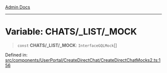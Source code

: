 [Admin Docs](/)

***

# Variable: CHATS/_LIST/_MOCK

> `const` **CHATS/_LIST/_MOCK**: `InterfaceGQLMock`[]

Defined in: [src/components/UserPortal/CreateDirectChat/CreateDirectChatMocks2.ts:156](https://github.com/PalisadoesFoundation/talawa-admin/blob/main/src/components/UserPortal/CreateDirectChat/CreateDirectChatMocks2.ts#L156)
